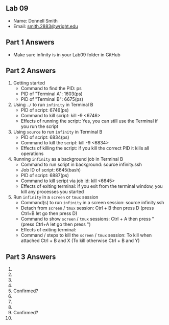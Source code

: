 ## Lab 09

- Name: Donnell Smith
- Email: smith.2883@wright.edu

## Part 1 Answers

- Make sure infinity is in your Lab09 folder in GitHub

## Part 2 Answers

1. Getting started
   - Command to find the PID: ps
   - PID of "Terminal A": 1603(ps)
   - PID of "Terminal B": 6675(ps)
2. Using `./` to run `infinity` in Terminal B
   - PID of script: 6746(ps)
   - Command to kill script: kill -9 <6746>
   - Effects of running the script: Yes, you can still use the Terminal if you run the script
3. Using `source` to run `infinity` in Terminal B
   - PID of script: 6834(ps)
   - Command to kill the script: kill -9 <6834>
   - Effects of killing the script: if you kill the correct PID it kills all operations
4. Running `infinity` as a background job in Terminal B
   - Command to run script in background: source infinity.ssh
   - Job ID of script: 6645(bash) 
   - PID of script: 6887(ps)
   - Command to kill script via job id: kill <6645>
   - Effects of exiting terminal: if you exit from the terminal window, you kill any processes you started
5. Run `infinity` in a `screen` or `tmux` session
   - Command(s) to run `infinity` in a screen session: source infinity.ssh
   - Detach from `screen` / `tmux` session: Ctrl + B then press D (press Ctrl+B let go then press D)
   - Command to show `screen` / `tmux` sessions: Ctrl + A then press " (press Ctrl+A let go then press ")
   - Effects of exiting terminal: 
   - Command / steps to kill the `screen` / `tmux` session: To kill when attached Ctrl + B and X (To kill otherwise Ctrl + B and Y)

## Part 3 Answers

1.
2.
3.
4.
5. Confirmed?
6.
7.
8.
9. Confirmed?
10.
